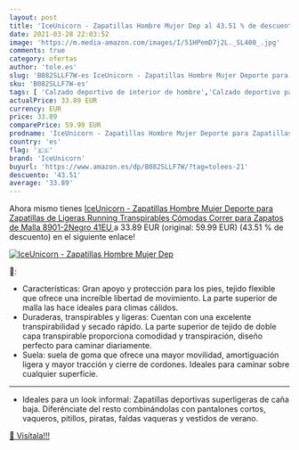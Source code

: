 ```yaml
---
layout: post
title: 'IceUnicorn - Zapatillas Hombre Mujer Dep al 43.51 % de descuento'
date: 2021-03-28 22:03:52
image: 'https://m.media-amazon.com/images/I/51HPemD7j2L._SL400_.jpg'
comments: true
category: ofertas
author: 'tole.es'
slug: 'B082SLLF7W-es IceUnicorn - Zapatillas Hombre Mujer Deporte para...'
sku: 'B082SLLF7W-es'
tags: [ 'Calzado deportivo de interior de hombre','Calzado deportivo para hombre','Zapatillas y calzado deportivo para hombre','Zapatos','Zapatos para hombre','Zapatos y complementos','iceunicorn','zapatos', ]
actualPrice: 33.89 EUR
currency: EUR
price: 33.89
comparePrice: 59.99 EUR
prodname: 'IceUnicorn - Zapatillas Hombre Mujer Deporte para Zapatillas de Ligeras Running Transpirables Cómodas Correr para Zapatos de Malla 8901-2Negro 41EU '
country: 'es'
flag: '🇪🇸'
brand: 'IceUnicorn'
buyurl: 'https://www.amazon.es/dp/B082SLLF7W/?tag=tolees-21'
descuento: '43.51'
average: '33.89'
---
```


Ahora mismo tienes [IceUnicorn - Zapatillas Hombre Mujer Deporte para Zapatillas de Ligeras Running Transpirables Cómodas Correr para Zapatos de Malla 8901-2Negro 41EU ](https://www.amazon.es/dp/B082SLLF7W/?tag=tolees-21) a 33.89 EUR (original: 59.99 EUR) (43.51 %  de descuento) en el siguiente enlace!

[![IceUnicorn - Zapatillas Hombre Mujer Dep](https://m.media-amazon.com/images/I/51HPemD7j2L._SL400_.jpg)](https://www.amazon.es/dp/B082SLLF7W/?tag=tolees-21)

🔎:

- Características: Gran apoyo y protección para los pies, tejido flexible que ofrece una increíble libertad de movimiento. La parte superior de malla las hace ideales para climas cálidos.
- Duraderas, transpirables y ligeras: Cuentan con una excelente transpirabilidad y secado rápido. La parte superior de tejido de doble capa transpirable proporciona comodidad y transpiración, diseño perfecto para caminar diariamente.
- Suela: suela de goma que ofrece una mayor movilidad, amortiguación ligera y mayor tracción y cierre de cordones. Ideales para caminar sobre cualquier superficie.
- - -
- Ideales para un look informal: Zapatillas deportivas superligeras de caña baja. Diferénciate del resto combinándolas con pantalones cortos, vaqueros, pitillos, piratas, faldas vaqueras y vestidos de verano.

[🛒 Visítala!!!](https://www.amazon.es/dp/B082SLLF7W/?tag=tolees-21)
